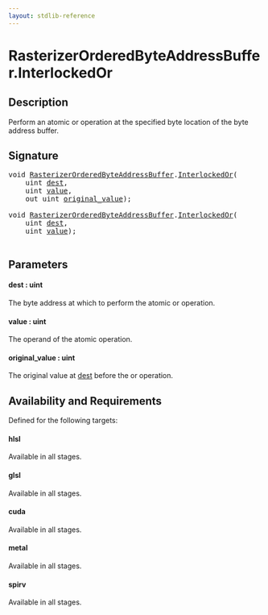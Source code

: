```yaml
---
layout: stdlib-reference
---
```


# RasterizerOrderedByteAddressBuffer\.InterlockedOr

## Description

Perform an atomic or operation at the specified byte
location of the byte address buffer.



## Signature 

<pre>
<span class="code_keyword">void</span> <a href="../types/rasterizerorderedbyteaddressbuffer-0ahls/index" class="code_type">RasterizerOrderedByteAddressBuffer</a>.<a href="interlockedor-0b">InterlockedOr</a>(
    <span class="code_keyword">uint</span> <a href="interlockedor-0b#decl-dest" class="code_param">dest</a>,
    <span class="code_keyword">uint</span> <a href="interlockedor-0b#decl-value" class="code_param">value</a>,
    <span class="code_keyword">out</span> <span class="code_keyword">uint</span> <a href="interlockedor-0b#decl-original_value" class="code_param">original_value</a>);

<span class="code_keyword">void</span> <a href="../types/rasterizerorderedbyteaddressbuffer-0ahls/index" class="code_type">RasterizerOrderedByteAddressBuffer</a>.<a href="interlockedor-0b">InterlockedOr</a>(
    <span class="code_keyword">uint</span> <a href="interlockedor-0b#decl-dest" class="code_param">dest</a>,
    <span class="code_keyword">uint</span> <a href="interlockedor-0b#decl-value" class="code_param">value</a>);

</pre>

## Parameters

####  <a id="decl-dest"></a>dest  : uint
The byte address at which to perform the atomic or operation.

####  <a id="decl-value"></a>value  : uint
The operand of the atomic operation.

####  <a id="decl-original_value"></a>original\_value  : uint
The original value at <span class='code'><a href="interlockedor-0b#decl-dest" class="code_param">dest</a></span> before the or operation.


## Availability and Requirements

Defined for the following targets:

#### hlsl
Available in all stages.

#### glsl
Available in all stages.

#### cuda
Available in all stages.

#### metal
Available in all stages.

#### spirv
Available in all stages.



